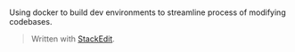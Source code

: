
# 
Using docker to build dev environments to streamline process of modifying codebases.

> Written with [StackEdit](https://stackedit.io/).
<!--stackedit_data:
eyJoaXN0b3J5IjpbMTMwNjY3OTkyNV19
-->